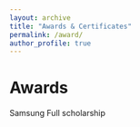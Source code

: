 ```yaml
---
layout: archive
title: "Awards & Certificates"
permalink: /award/
author_profile: true
---
```


Awards
======
Samsung Full scholarship



